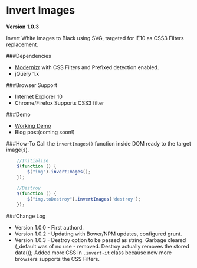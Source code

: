 Invert Images
===========

**Version 1.0.3**

Invert White Images to Black using SVG, targeted for IE10 as CSS3 Filters replacement.

###Dependencies
 - [Modernizr](http://modernizr.com/download/#-inlinesvg-svg-shiv-cssclasses-prefixes-css_filters) with CSS Filters and Prefixed  detection enabled.
 - jQuery 1.x

###Browser Support
- Internet Explorer 10
- Chrome/Firefox Supports CSS3 filter


###Demo
 - [Working Demo](http://shekhardesigner.github.io/InvertImages/)
 - Blog post(coming soon!)

###How-To
Call the `invertImages()` function inside DOM ready to the target image(s).

```javascript
	//Initialize
	$(function () {
	    $("img").invertImages();
	});
	
	//Destroy
	$(function () {
	    $("img.toDestroy").invertImages('destroy');
	});
```

###Change Log
  - Version 1.0.0 - First authord.
  - Version 1.0.2 - Updating with Bower/NPM updates, configured grunt.
  - Version 1.0.3 - Destroy option to be passed as string. Garbage cleared (_default was of no use - removed. Destroy actually removes the stored data()); Added more CSS in `.invert-it` class because now more browsers supports the CSS Filters.
